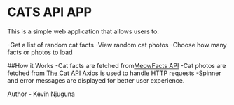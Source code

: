 # CATS API APP

This is a simple web application that allows users to: 

-Get a list of random cat facts
-View random cat photos
-Choose how many facts or photos to load

##How it Works
-Cat facts are fetched from[MeowFacts API]("https://meowfacts.herokuapp.com/")
-Cat photos are fetched from [The Cat API]("https://api.thecatapi.com/v1/images/search?limit=$")
Axios is used to handle HTTP requests
-Spinner and error messages are displayed for better user experience.


Author - Kevin Njuguna